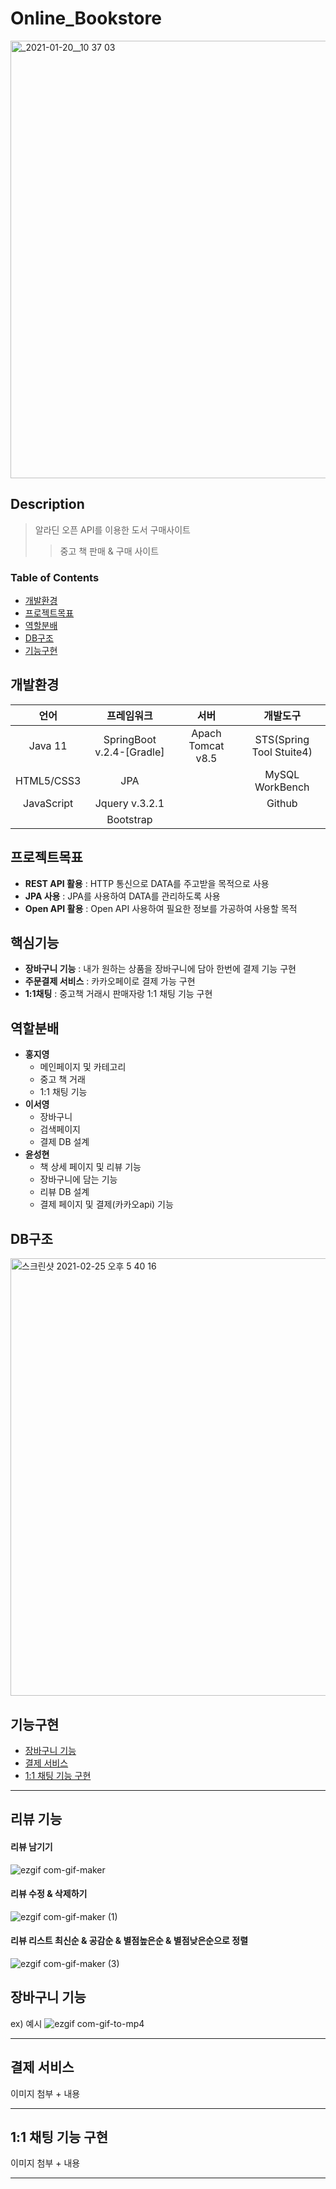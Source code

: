 # Online_Bookstore
<img width="700" alt="_2021-01-20__10 37 03" src="https://user-images.githubusercontent.com/68542404/109126586-c5a73e00-7790-11eb-8a84-8a8ae836efc6.png">

## Description
> 알라딘 오픈 API를 이용한 도서 구매사이트
>> 중고 책 판매 & 구매 사이트

### Table of Contents
* [개발환경](#개발환경)
* [프로젝트목표](#프로젝트목표)
* [역할분배](#역할분배)
* [DB구조](#DB구조)
* [기능구현](#기능구현)

## 개발환경
| 언어 | 프레임워크 | 서버 | 개발도구 |
|:---:|:---:|:---:|:---:|
|Java 11|SpringBoot v.2.4-[Gradle]|Apach Tomcat v8.5|STS(Spring Tool Stuite4)|
|HTML5/CSS3|JPA||MySQL WorkBench|
|JavaScript|Jquery v.3.2.1||Github|
||Bootstrap|||


## 프로젝트목표
* **REST API 활용** : HTTP 통신으로 DATA를 주고받을 목적으로 사용
* **JPA 사용** : JPA를 사용하여 DATA를 관리하도록 사용 
* **Open API 활용** : Open API 사용하여 필요한 정보를 가공하여 사용할 목적

## 핵심기능
* **장바구니 기능** : 내가 원하는 상품을 장바구니에 담아 한번에 결제 기능 구현
* **주문결제 서비스** : 카카오페이로 결제 가능 구현
* **1:1채팅** : 중고책 거래시 판매자랑 1:1 채팅 기능 구현 

## 역할분배
- **홍지영**
  - 메인페이지 및 카테고리
  - 중고 책 거래
  - 1:1 채팅 기능
- **이서영**
  - 장바구니 
  - 검색페이지 
  - 결제 DB 설계 
- **윤성현**
  - 책 상세 페이지 및 리뷰 기능
  - 장바구니에 담는 기능
  - 리뷰 DB 설계
  - 결제 페이지 및 결제(카카오api) 기능 
## DB구조
<img width="700" alt="스크린샷 2021-02-25 오후 5 40 16" src="https://user-images.githubusercontent.com/68542404/109126448-955f9f80-7790-11eb-85f2-c14d66404121.png">

## 기능구현
- [장바구니 기능](#장바구니-기능)
- [결제 서비스](#결제-서비스)
- [1:1 채팅 기능 구현](#1:1-채팅-기능-구현)
___

## 리뷰 기능
#### 리뷰 남기기
![ezgif com-gif-maker](https://user-images.githubusercontent.com/41726251/111114076-16e36a00-85a6-11eb-8ff6-9e7ca8e5beb7.gif)

#### 리뷰 수정 & 삭제하기
![ezgif com-gif-maker (1)](https://user-images.githubusercontent.com/41726251/111114652-dafcd480-85a6-11eb-88d5-87fdddefe6f7.gif)

#### 리뷰 리스트 최신순 & 공감순 & 별점높은순 & 별점낮은순으로 정렬
![ezgif com-gif-maker (3)](https://user-images.githubusercontent.com/41726251/111118441-26fe4800-85ac-11eb-9946-dc7e98ebc0e6.gif)


## 장바구니 기능
ex) 예시
![ezgif com-gif-to-mp4](https://user-images.githubusercontent.com/68542404/109152219-88ea3f80-77ae-11eb-84da-57da28731aee.gif)



___
## 결제 서비스
이미지 첨부 + 내용 
___
## 1:1 채팅 기능 구현
이미지 첨부 + 내용 
___
